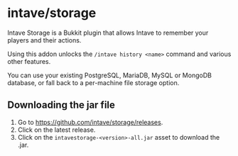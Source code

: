 # intave/storage

Intave Storage is a Bukkit plugin that allows Intave to remember your players and their actions.

Using this addon unlocks the `/intave history <name>` command and various other features.

You can use your existing PostgreSQL, MariaDB, MySQL or MongoDB database, or fall back to a per-machine file storage option.

## Downloading the jar file

1. Go to https://github.com/intave/storage/releases.
2. Click on the latest release.
3. Click on the `intavestorage-<version>-all.jar` asset to download the .jar.
